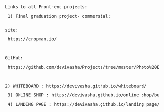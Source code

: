 <pre>Links to all Front-end projects:</pre>
<pre>
 1) Final graduation project- commersial:
 <pre>site:</pre> https://cropman.io/
  <pre>GitHub:</pre> https://github.com/devivasha/Projects/tree/master/Photo%20Editor/final_project
 </pre>
 <pre>2) WHITEBOARD : https://devivasha.github.io/whiteboard/</pre>
 <pre> 3) ONLINE SHOP : https://devivasha.github.io/online_shop/build/</pre>
 <pre> 4) LANDING PAGE : https://devivasha.github.io/landing_page/</pre>
</pre>

